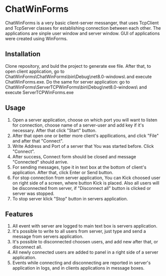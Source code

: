 # ChatWinForms

ChatWinForms is a very basic client-server messanger, that uses TcpClient and TcpServer classes for establishing connection between each other. The applications are sinple user window and server window. GUI of applications were created using WinForms.

## Installation
Clone repository, and buld the project to generate exe file. After that, to open client application, go to ChatWinForms\ChatWinForms\bin\Debug\net8.0-windows\ and execute ChatWinForms.exe. Do the same for server application: go to ChatWinForms\ServerTCPWinForms\bin\Debug\net8.0-windows\ and execute ServerTCPWinForms.exe

## Usage
1) Open a server application, choose on which port you will want to listen for connection, choose name of a server-user and add key if it's necessary. After that click "Start" button.
2) After that open one or better more client's appllications, and click "File" and after that "Connect".
3) Write Address and Port of a server that You was started before. Click "Connect".
4) After success, Connect form should be closed and message "Connected" should arrive.
5) For sending messages, type it in text box at the bottom of client's application. After that, click Enter or Send button. 
6) For stop connection from server application, You can Kick choosed user on right side of a screen, where button Kick is placed. Also all users will be disconnected from server, if "Disconnect all" button is clicked or server was stopped.
7) To stop server klick "Stop" button in servers application.

## Features
1) All event with server are logged to main text box is servers application.
2) It's possible to write to all users from server, just type and send a message from servers application.
3) It's possible to disconnected choosen users, and add new after that, or disconnect all. 
4) All newly connected users are added to panel in a right side of a server application.
5) Events while connecting and disconnecting are reported in server's application in logs, and in clients applications in message boxes.
